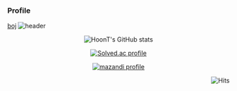 ### Profile
[boj](https://github.com/HoonT/TIL/blob/main/algorithm/boj) 
![header](https://capsule-render.vercel.app/api?type=transparent&color=auto&height=100&section=header&text=Hoon-T&fontSize=45)

 

<div align="center"> 
  
![HoonT's GitHub stats](https://github-readme-stats.vercel.app/api?username=HoonT&show_icons=true&theme=material-palenight)

[![Solved.ac
profile](http://mazassumnida.wtf/api/v2/generate_badge?boj=wbkhkyg)](https://solved.ac/wbkhkyg)

[![mazandi profile](http://mazandi.herokuapp.com/api?handle=wbkhkyg&theme=warm)](https://solved.ac/profile/wbkhkyg)
 
</div>


<div align="right"> 
  
![Hits](https://hits.seeyoufarm.com/api/count/incr/badge.svg?url=https%3A%2F%2Fgithub.com%2FHoonT&count_bg=%23BA3DC8&title_bg=%23000000&icon=&icon_color=%23E7E7E7&title=hits&edge_flat=false)

</div>
